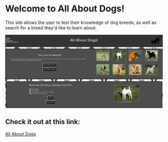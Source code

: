 # Welcome to All About Dogs! 

This site allows the user to test their knowledge of dog breeds, as well as search for a breed they'd like to learn about. 

![Website Preview](images/README_Image.png)

## Check it out at this link: 
[All About Dogs](https://kwroldan.github.io/production-website/)